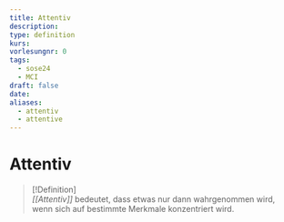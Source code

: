 ```yaml
---
title: Attentiv
description: 
type: definition
kurs: 
vorlesungnr: 0
tags:
  - sose24
  - MCI
draft: false
date: 
aliases:
  - attentiv
  - attentive
---
```


# Attentiv

> [!Definition]  
> *[[Attentiv]]* bedeutet, dass etwas nur dann wahrgenommen wird, wenn sich auf bestimmte Merkmale konzentriert wird.